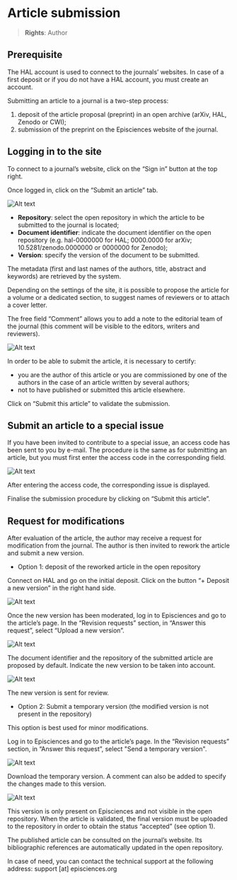 # Article submission

> **Rights**: Author

## Prerequisite
The HAL account is used to connect to the journals’ websites. In case of a first deposit or if you do not have a HAL account, you must create an account.

Submitting an article to a journal is a two-step process:
1. deposit of the article proposal (preprint) in an open archive (arXiv, HAL, Zenodo or CWI);
2. submission of the preprint on the Episciences website of the journal.

## Logging in to the site
To connect to a journal’s website, click on the “Sign in” button at the top right.

Once logged in, click on the “Submit an article” tab.

![Alt text](img/submission-1.png "Submit an article")

+ **Repository**: select the open repository in which the article to be submitted to the journal is located; 
+ **Document identifier**: indicate the document identifier on the open repository (e.g. hal-0000000 for HAL; 0000.0000 
  for arXiv; 10.5281/zenodo.0000000 or 0000000 for Zenodo);
+ **Version**: specify the version of the document to be submitted.

The metadata (first and last names of the authors, title, abstract and keywords) are retrieved by the system.

Depending on the settings of the site, it is possible to propose the article for a volume or a dedicated section, to suggest names of reviewers or to attach a cover letter.

The free field “Comment” allows you to add a note to the editorial team of the journal (this comment will be visible to the editors, writers and reviewers).

![Alt text](img/submission-2.png "Submit an article: optional fields")

In order to be able to submit the article, it is necessary to certify:
+ you are the author of this article or you are commissioned by one of the authors in the case of an article written by several authors; 
+ not to have published or submitted this article elsewhere.

Click on “Submit this article” to validate the submission.

## Submit an article to a special issue
If you have been invited to contribute to a special issue, an access code has been sent to you by e-mail. The procedure is the same as for submitting an article, but you must first enter the access code in the corresponding field.

![Alt text](img/submission-3.png "Submit an article to a special issue")

After entering the access code, the corresponding issue is displayed.

Finalise the submission procedure by clicking on “Submit this article”.

## Request for modifications
After evaluation of the article, the author may receive a request for modification from the journal. The author is then invited to rework the article and submit a new version.

- Option 1: deposit of the reworked article in the open repository

Connect on HAL and go on the initial deposit. Click on the button “+ Deposit a new version” in the right hand side.

![Alt text](img/submission-4.png "Deposit a new version")

Once the new version has been moderated, log in to Episciences and go to the article’s page. In the “Revision requests” section, in “Answer this request”, select “Upload a new version”.

![Alt text](img/submission-5.png "Upload a new version")

The document identifier and the repository of the submitted article are proposed by default. Indicate the new version to be taken into account.

![Alt text](img/submission-6.png "Upload a new version: indicate the new version")

The new version is sent for review.

- Option 2: Submit a temporary version (the modified version is not present in the repository)

This option is best used for minor modifications.

Log in to Episciences and go to the article’s page. In the “Revision requests” section, in “Answer this request”, select "Send a temporary version".

![Alt text](img/submission-7.png "Send a temporary version")

Download the temporary version. A comment can also be added to specify the changes made to this version.

![Alt text](img/submission-8.png "Send a temporary version: add a comment")

This version is only present on Episciences and not visible in the open repository. When the article is validated, the final version must be uploaded to the repository in order to obtain the status “accepted” (see option 1).


The published article can be consulted on the journal’s website. Its bibliographic references are automatically updated in the open repository.

In case of need, you can contact the technical support at the following address: support [at] episciences.org
